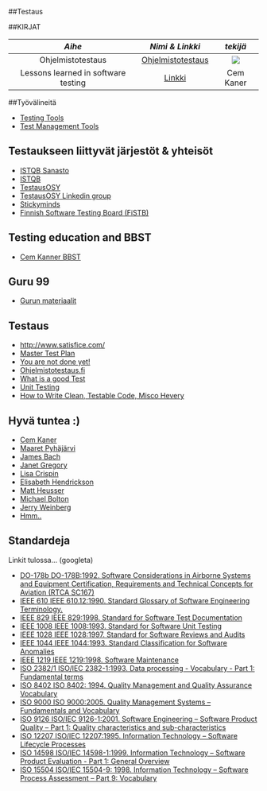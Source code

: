 

##Testaus 

##KIRJAT




| *Aihe* | *Nimi & Linkki* | *tekijä* |
| :--------: | :-------: | :-----: |
| Ohjelmistotestaus | [Ohjelmistotestaus](http://ekirjasto.kirjastot.fi/en/ekirjat/ohjelmistotestauksen-kasikirja) |![](http://www.ellibs.com/sites/default/files/imagecache/product/bookcover_978-952-5912-99-9.jpg) |
| Lessons learned in software testing | [Linkki](https://janet.finna.fi/Search/Results?lookfor=cem+kaner) | Cem Kaner   | 



##Työvälineitä

* [Testing Tools](http://en.wikipedia.org/wiki/Category:Software_testing_tools)
* [Test Management Tools](https://en.wikipedia.org/wiki/Test_management_tools)

## Testaukseen liittyvät järjestöt & yhteisöt

*  [ISTQB Sanasto](http://www.fistb.fi/sites/fistb.ttlry.mearra.com/files/istqb_sanasto.pdf) 
*  [ISTQB](http://www.istqb.org/)
*  [TestausOSY](http://testausosy.fi/)
*  [TestausOSY Linkedin group](http://www.linkedin.com/groups/TestausOSY-FAST-1812274/about)
*  [Stickyminds](http://www.stickyminds.com/)
*  [Finnish Software Testing Board (FiSTB)](http://www.fistb.fi/#!)


## Testing education and BBST

* [Cem Kanner BBST](https://www.youtube.com/user/TestingEducation/videos)

## Guru 99

* [Gurun materiaalit](http://www.guru99.com/)


##  Testaus


* http://www.satisfice.com/
* [Master Test Plan](http://qablog.practitest.com/2008/03/master-test-plan-the-strategic-side-of-testing/)
* [You are not done yet!](http://www.thebraidytester.com/downloads/YouAreNotDoneYet.pdf)
* [Ohjelmistotestaus.fi](http://ohjelmistotestaus.fi/)
* [What is a good Test](http://www.kaner.com/pdfs/GoodTest.pdf)
* [Unit Testing](http://stackoverflow.com/questions/67299/is-unit-testing-worth-the-effort)
* [How to Write Clean, Testable Code, Misco Hevery](https://www.youtube.com/watch?v=XcT4yYu_TTs)

## Hyvä tuntea :)

*  [Cem Kaner](http://www.youtube.com/watch?v=2g4EqP57l7I&list=PL1C98945CECC21E22)
*  [Maaret Pyhäjärvi](http://visible-quality.blogspot.fi/)
*  [James Bach](http://www.youtube.com/watch?v=3FTwaojNkXw)
*  [Janet Gregory](http://janetgregory.ca/)
*  [Lisa Crispin](http://www.youtube.com/watch?v=tbOKe9WpnRw)
*  [Elisabeth Hendrickson](http://www.youtube.com/watch?v=bqrOnIECCSg)
*  [Matt Heusser](http://www.youtube.com/watch?v=xkqqwwwugdY&feature=youtu.be)
*  [Michael Bolton](http://www.youtube.com/watch?v=VNfPwD9u9Bk)
*  [Jerry Weinberg](http://www.softwaretestpro.com/Item/4920/)
*  [Hmm..](http://www.youtube.com/watch?v=XcT4yYu_TTs)

## Standardeja

Linkit tulossa... (googleta)

  * [DO-178b DO-178B:1992. Software Considerations in Airborne Systems and Equipment Certification,
Requirements and Technical Concepts for Aviation (RTCA SC167)]()
  * [IEEE 610 IEEE 610.12:1990. Standard Glossary of Software Engineering Terminology.]()
  * [IEEE 829 IEEE 829:1998. Standard for Software Test Documentation](http://ieeexplore.ieee.org/xpl/mostRecentIssue.jsp?reload=true&punumber=4578271)
  * [IEEE 1008 IEEE 1008:1993. Standard for Software Unit Testing](http://ieeexplore.ieee.org/xpl/mostRecentIssue.jsp?punumber=2599)
  * [IEEE 1028 IEEE 1028:1997. Standard for Software Reviews and Audits]()
  * [IEEE 1044 IEEE 1044:1993. Standard Classification for Software Anomalies]()
  * [IEEE 1219 IEEE 1219:1998. Software Maintenance]()
  * [ISO 2382/1 ISO/IEC 2382-1:1993. Data processing - Vocabulary - Part 1: Fundamental terms]()
  * [ISO 8402 ISO 8402: 1994. Quality Management and Quality Assurance Vocabulary]()
  * [ISO 9000 ISO 9000:2005. Quality Management Systems – Fundamentals and Vocabulary]()
  * [ISO 9126 ISO/IEC 9126-1:2001. Software Engineering – Software Product Quality – Part 1: Quality
characteristics and sub-characteristics ]()
  * [ISO 12207 ISO/IEC 12207:1995. Information Technology – Software Lifecycle Processes ]()
  * [ISO 14598 ISO/IEC 14598-1:1999. Information Technology – Software Product Evaluation - Part 1:
General Overview]()
  * [ISO 15504 ISO/IEC 15504-9: 1998. Information Technology – Software Process Assessment – Part
9: Vocabulary]()
